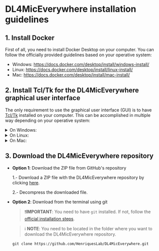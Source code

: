 # DL4MicEverywhere installation guidelines

## 1. Install Docker

First of all, you need to install Docker Desktop on your computer. You can follow the officially provided guidelines based on your operative system:

* Windows: https://docs.docker.com/desktop/install/windows-install/
* Linux: https://docs.docker.com/desktop/install/linux-install/
* Mac: https://docs.docker.com/desktop/install/mac-install/

## 2. Install Tcl/Tk for the DL4MicEverywhere graphical user interface

The only requirement to use the graphical user interface (GUI) is to have [Tcl/Tk](https://www.tcl.tk/) installed on your computer. This can be accomplished in multiple way depending on your  operative system:

<details>
<summary>On Windows:</summary>

To install Tcl/Tk on your Windows computer, follow these steps:

First of all, got to https://www.tcl.tk/software/tcltk/ and click on the Active Tcl [link](https://www.activestate.com/products/tcl/): 

<img src="https://github.com/HenriquesLab/DL4MicEverywhere/blob/documentation/Wiki%20images/TCL_01.png" 
     alt="Main window"
     width="80%" 
     height="80%" />

In this case, as you are using Windows, click on the Windows option:

<img src="https://github.com/HenriquesLab/DL4MicEverywhere/blob/documentation/Wiki%20images/TCL_02.png" 
     alt="Main window"
     width="80%" 
     height="80%" />

Then, you can create an account, or continue to download without an account, to be able to download the installation file:

<img src="https://github.com/HenriquesLab/DL4MicEverywhere/blob/documentation/Wiki%20images/TCL_03.png" 
     alt="Main window"
     width="80%" 
     height="80%" />

Now you will need to download the Windows executable:

<img src="https://github.com/HenriquesLab/DL4MicEverywhere/blob/documentation/Wiki%20images/TCL_04.png" 
     alt="Main window"
     width="80%" 
     height="80%" />

Find where your executable has been downloaded:

<img src="https://github.com/HenriquesLab/DL4MicEverywhere/blob/documentation/Wiki%20images/TCL_05.png" 
     alt="Main window"
     width="60%" 
     height="60%" />

and after double-clicking it, an installation window will pop up. Click on **Next >** to start the installation:

<img src="https://github.com/HenriquesLab/DL4MicEverywhere/blob/documentation/Wiki%20images/TCL_06.png" 
     alt="Main window"
     width="40%" 
     height="40%" />

Accept the **terms in the License Agreement** and then click on **Next >**:

<img src="https://github.com/HenriquesLab/DL4MicEverywhere/blob/documentation/Wiki%20images/TCL_07.png" 
     alt="Main window"
     width="40%" 
     height="40%" />

Go for the **Typical** installation (which is much easier) and then click on **Next >**:

<img src="https://github.com/HenriquesLab/DL4MicEverywhere/blob/documentation/Wiki%20images/TCL_08.png" 
     alt="Main window"
     width="40%" 
     height="40%" />

Select the two first options as in the image and then click on **Next >**:

<img src="https://github.com/HenriquesLab/DL4MicEverywhere/blob/documentation/Wiki%20images/TCL_09.png" 
     alt="Main window"
     width="40%" 
     height="40%" />

Click on **Install**

<img src="https://github.com/HenriquesLab/DL4MicEverywhere/blob/documentation/Wiki%20images/TCL_10.png" 
     alt="Main window"
     width="40%" 
     height="40%" />

The installation has been completed. Click on **Finish** and everything should be ready.

<img src="https://github.com/HenriquesLab/DL4MicEverywhere/blob/documentation/Wiki%20images/TCL_11.png" 
     alt="Main window"
     width="40%" 
     height="40%" />

</details>

<details>
<summary>On Linux:</summary>

Most Unix / Linux operating system distributions include Tcl and Tk. If they are not already installed, you can use your system's package manager to install the appropriate packages. For instance, in Ubuntu, you can use the following commands:

```
sudo apt-get install tcl
```
```
sudo apt-get install tk
```

</details>

<details>
<summary>On Mac:</summary>

Most Mac OS X operating system distributions include Tcl/Tk. 

If not already installed, you will get an error similar to the following one:

```
DEPRECATION WARNING: The system version of Tk is deprecated and may be removed in a future release. Please don't rely on it. Set TK_SILENCE_DEPRECATION=1 to suppress this warning.
```
you can install or update the appropriate packages in two different ways:

 * Option 1: using homebrew:
   Reinstall you tcl-tk packages
   ```
   brew uninstall tcl-tk
   brew install tcl-tk
   ```

   **Note**: If you don't have the `brew` command, you must install [Homebrew](https://brew.sh/). You can do this by running the following command in your terminal:
   ```
   /bin/bash -c "$(curl -fsSL https://raw.githubusercontent.com/Homebrew/install/HEAD/install.sh)"
   ```

 * Option 2: using a package installation:
   
   Go to https://www.tcl.tk/software/tcltk/ and click on the Active Tcl [link](https://www.activestate.com/products/tcl/): 

   <img src="https://github.com/HenriquesLab/DL4MicEverywhere/blob/documentation/Wiki%20images/TCL_01.png" 
     alt="Main window"
     width="80%" 
     height="80%" />

   In this case, as you are using macOS, click on the macOS option:

   <img src="https://github.com/HenriquesLab/DL4MicEverywhere/blob/documentation/Wiki%20images/TCL_02_Mac.png" 
     alt="Main window"
     width="80%" 
     height="80%" />

   Then, you can create an account, or continue to download without an account, to be able to download the installation file:

   <img src="https://github.com/HenriquesLab/DL4MicEverywhere/blob/documentation/Wiki%20images/TCL_03.png" 
     alt="Main window"
     width="80%" 
     height="80%" />

   Afterwards this window will be shown. Don't worry. Click on **View all Available Builds**:

   <img src="https://github.com/HenriquesLab/DL4MicEverywhere/blob/documentation/Wiki%20images/TCL_04_Mac.png" 
     alt="Main window"
     width="80%" 
     height="80%" />

   and then click on the **Download** button to get the `.pkg` file:

   <img src="https://github.com/HenriquesLab/DL4MicEverywhere/blob/documentation/Wiki%20images/TCL_05_Mac.png" 
     alt="Main window"
     width="80%" 
     height="80%" />

   Then, find the package that you have downloaded:

   <img src="https://github.com/HenriquesLab/DL4MicEverywhere/blob/documentation/Wiki%20images/TCL_06_Mac.png" 
     alt="Main window"
     width="60%" 
     height="60%" />

   and after double-clicking, an installation window will pop up. Click on **Continue** to start the installation:

   <img src="https://github.com/HenriquesLab/DL4MicEverywhere/blob/documentation/Wiki%20images/TCL_07_Mac.png" 
     alt="Main window"
     width="60%" 
     height="60%" />

   Click on **Continue** to go to the **License** step:

   <img src="https://github.com/HenriquesLab/DL4MicEverywhere/blob/documentation/Wiki%20images/TCL_08_Mac.png" 
     alt="Main window"
     width="60%" 
     height="60%" />

   Click on **Agree**:

   <img src="https://github.com/HenriquesLab/DL4MicEverywhere/blob/documentation/Wiki%20images/TCL_09_Mac.png" 
     alt="Main window"
     width="60%" 
     height="60%" />

   Click on **Install** to start the installation:

   <img src="https://github.com/HenriquesLab/DL4MicEverywhere/blob/documentation/Wiki%20images/TCL_10_Mac.png" 
     alt="Main window"
     width="60%" 
     height="60%" />

   The installation has been completed, click on **Close** and everything should be ready.

   <img src="https://github.com/HenriquesLab/DL4MicEverywhere/blob/documentation/Wiki%20images/TCL_11_Mac.png" 
     alt="Main window"
     width="60%" 
     height="60%" />

   </details>


## 3. Download the DL4MicEverywhere repository

* **Option 1**: Download the ZIP file from GitHub's repository

    1.- Download a ZIP file with the DL4MicEverywhere repository by clicking [here](https://github.com/HenriquesLab/DL4MicEverywhere/archive/refs/heads/main.zip).

    2.- Decompress the downloaded file.

* **Option 2**: Download from the terminal using git

    > ❗**IMPORTANT**:
    > You need to have `git` installed. If not, follow the [official installation steps](https://git-scm.com/book/en/v2/Getting-Started-Installing-Git).

    > ℹ️ **NOTE**:
    > You need to be located in the folder where you want to download the DL4MicEverywhere repository.

    ```
    git clone https://github.com/HenriquesLab/DL4MicEverywhere.git
    ```

